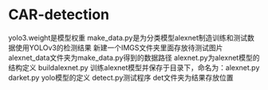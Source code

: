 # CAR-detection
yolo3.weight是模型权重
make_data.py是为分类模型alexnet制造训练和测试数据使用YOLOv3的检测结果
新建一个IMGS文件夹里面存放待测试图片
alexnet_data文件夹为make_data.py得到的数据路径
alexnet.py为alexnet模型的结构定义
buildalexnet.py 训练alexnet模型并保存于目录下，命名为：alexnet.py
darket.py yolo模型的定义
detect.py测试程序
det文件夹为结果存放位置
